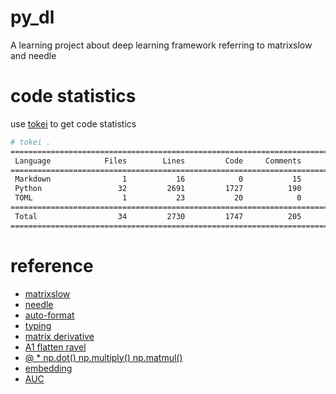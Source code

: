 <!--
 * @Author: yitong 2969413251@qq.com
 * @Date: 2023-02-07 12:59:59
-->
# py_dl
A learning project about deep learning framework referring to matrixslow and needle
# code statistics
use [tokei](https://github.com/XAMPPRocky/tokei) to get code statistics
```bash
# tokei .
===============================================================================
 Language            Files        Lines         Code     Comments       Blanks
===============================================================================
 Markdown                1           16            0           15            1
 Python                 32         2691         1727          190          774
 TOML                    1           23           20            0            3
===============================================================================
 Total                  34         2730         1747          205          778
===============================================================================
```
# reference
- [matrixslow](https://github.com/zc911/MatrixSlow)
- [needle](https://github.com/dlsyscourse)
- [auto-format](https://zhuanlan.zhihu.com/p/203307235)
- [typing](https://juejin.cn/post/7021332689038868511)
- [matrix derivative](https://zhuanlan.zhihu.com/p/263777564)
- [A1 flatten ravel](https://blog.csdn.net/qq_45100273/article/details/104729269)
- [@ * np.dot() np.multiply() np.matmul()](https://www.cnblogs.com/ssyfj/p/12913015.html)
- [embedding](https://blog.csdn.net/hit0803107/article/details/98377030)
- [AUC](https://blog.csdn.net/u013385925/article/details/80385873)